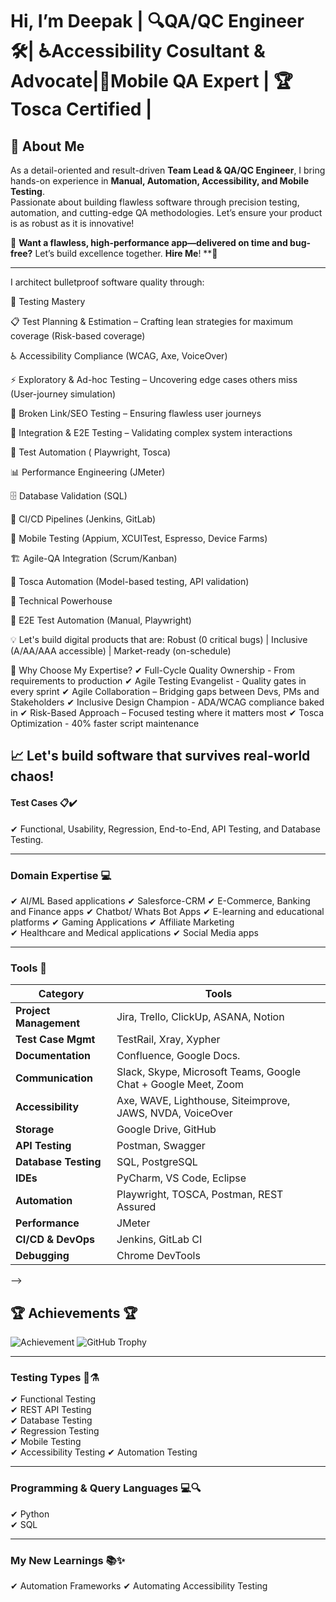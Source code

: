 # Hi, I’m Deepak | 🔍QA/QC Engineer🛠️| ♿Accessibility Cosultant & Advocate|📱Mobile QA Expert | 🏆Tosca Certified |

## 👋 About Me

As a detail-oriented and result-driven **Team Lead & QA/QC Engineer**, I bring hands-on experience in **Manual, Automation, Accessibility, and Mobile Testing**.  
Passionate about building flawless software through precision testing, automation, and cutting-edge QA methodologies. Let’s ensure your product is as robust as it is innovative! 
  
🚀 **Want a flawless, high-performance app—delivered on time and bug-free?** Let’s build excellence together. **Hire Me**! **🚀

---
I architect bulletproof software quality through:

🔬 Testing Mastery

📋 Test Planning & Estimation – Crafting lean strategies for maximum coverage (Risk-based coverage)

♿ Accessibility Compliance (WCAG, Axe, VoiceOver)

⚡ Exploratory & Ad-hoc Testing – Uncovering edge cases others miss (User-journey simulation)

🔗 Broken Link/SEO Testing – Ensuring flawless user journeys

🧩 Integration & E2E Testing – Validating complex system interactions

🤖 Test Automation ( Playwright, Tosca)

📊 Performance Engineering (JMeter)

🗄️ Database Validation (SQL)

🔄 CI/CD Pipelines (Jenkins, GitLab)

📱 Mobile Testing (Appium, XCUITest, Espresso, Device Farms)

🏗️ Agile-QA Integration (Scrum/Kanban)

🤖 Tosca Automation (Model-based testing, API validation)

🔧 Technical Powerhouse

🧪 E2E Test Automation (Manual, Playwright)

💡 Let's build digital products that are:
Robust (0 critical bugs) | Inclusive (A/AA/AAA accessible) | Market-ready (on-schedule)

🚀 Why Choose My Expertise?
✔ Full-Cycle Quality Ownership - From requirements to production
✔ Agile Testing Evangelist - Quality gates in every sprint
✔ Agile Collaboration – Bridging gaps between Devs, PMs and Stakeholders
✔ Inclusive Design Champion - ADA/WCAG compliance baked in
✔ Risk-Based Approach – Focused testing where it matters most
✔ Tosca Optimization - 40% faster script maintenance


📈 Let's build software that survives real-world chaos!
---


#### **Test Cases 📋✔️**
✔ Functional, Usability, Regression, End-to-End, API Testing, and Database Testing.

---

### **Domain Expertise 💻**
✔ AI/ML Based applications
✔ Salesforce-CRM
✔ E-Commerce, Banking and Finance apps
✔ Chatbot/ Whats Bot Apps 
✔ E-learning and educational platforms
✔ Gaming Applications
✔ Affiliate Marketing  
✔ Healthcare and Medical applications
✔ Social Media apps

---

### **Tools 🔧**
| Category              | Tools                                                                 |
|-----------------------|-----------------------------------------------------------------------|
| **Project Management** | Jira, Trello, ClickUp, ASANA, Notion                                 |
| **Test Case Mgmt**     | TestRail, Xray, Xypher                                               |
| **Documentation**      | Confluence, Google Docs.                                             |
| **Communication**      | Slack, Skype, Microsoft Teams, Google Chat + Google Meet, Zoom       |
| **Accessibility**      | Axe, WAVE, Lighthouse, Siteimprove, JAWS, NVDA, VoiceOver            |
| **Storage**            | Google Drive, GitHub                                                 |
| **API Testing**        | Postman, Swagger                                                     |
| **Database Testing**   | SQL, PostgreSQL                                                      |
| **IDEs**               | PyCharm, VS Code, Eclipse                                            |
| **Automation**         | Playwright, TOSCA, Postman, REST Assured                             |
| **Performance**        | JMeter                                                               |
| **CI/CD & DevOps**     | Jenkins, GitLab CI                                                   |
| **Debugging**          | Chrome DevTools                                                      |

-->
## 🏆 Achievements 🏆
![Achievement](https://img.shields.io/badge/Awesome-Developer-brightgreen)
![GitHub Trophy](https://github-profile-trophy.vercel.app/?username=yourusername)

---

### **Testing Types 🧪⚗️**
✔ Functional Testing  
✔ REST API Testing  
✔ Database Testing  
✔ Regression Testing  
✔ Mobile Testing  
✔ Accessibility Testing
✔ Automation Testing

---

### **Programming & Query Languages 💻🔍**
✔ Python  
✔ SQL  

---
### **My New Learnings  📚✨**
✔ Automation Frameworks
✔ Automating Accessibility Testing  


